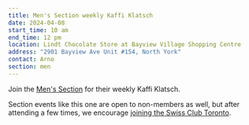 ```yaml
---
title: Men's Section weekly Kaffi Klatsch
date: 2024-04-08
start_time: 10 am
end_time: 12 pm
location: Lindt Chocolate Store at Bayview Village Shopping Centre
address: "2901 Bayview Ave Unit #154, North York"
contact: Arno
section: men
---
```


Join the [Men's Section][mens] for their weekly Kaffi Klatsch.

Section events like this one are open to non-members as well, but after
attending a few times, we encourage [joining the Swiss Club Toronto][join].

[mens]: <{% link _pages/sections/men.md %}>
[join]: <{% link _pages/membership.md %}>
